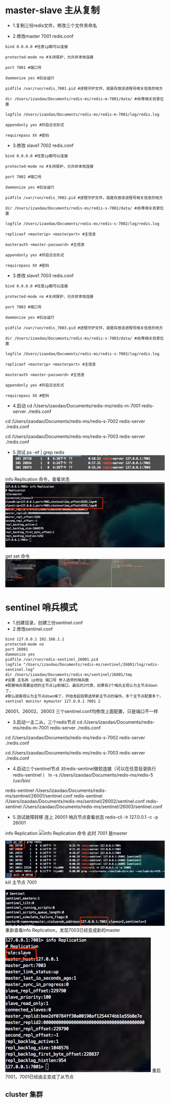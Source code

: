 # master-slave 主从复制

- 1.复制三份redis文件，修改三个文件夹命名 


- 2.修改master 7001  redis.conf
 ```shell script
bind 0.0.0.0 #任意ip都可以连接

protected-mode no #关闭保护，允许非本地连接

port 7001 #端口号

daemonize yes #后台运行

pidfile /var/run/redis_7001.pid #进程守护文件，就是存放该进程号相关信息的地方

dir /Users/izaodao/Documents/redis-ms/redis-m-7001/data/ #db等相关目录位置

logfile /Users/izaodao/Documents/redis-ms/redis-m-7001/log/redis.log

appendonly yes #开启日志形式

requirepass XX #密码
```

- 3.修改 slave1 7002 redis.conf
```shell script
bind 0.0.0.0 #任意ip都可以连接

protected-mode no #关闭保护，允许非本地连接

port 7002 #端口号

daemonize yes #后台运行

pidfile /var/run/redis_7002.pid #进程守护文件，就是存放该进程号相关信息的地方

dir /Users/izaodao/Documents/redis-ms/redis-s-7002/data/ #db等相关目录位置　　

logfile /Users/izaodao/Documents/redis-ms/redis-s-7002/log/redis.log

replicaof <masterip> <masterport> #主信息

masterauth <master-password> #主信息

appendonly yes #开启日志形式

requirepass XX #密码
```

- 3.修改 slave1 7003 redis.conf
```shell script
bind 0.0.0.0 #任意ip都可以连接

protected-mode no #关闭保护，允许非本地连接

port 7003 #端口号

daemonize yes #后台运行

pidfile /var/run/redis_7003.pid #进程守护文件，就是存放该进程号相关信息的地方

dir /Users/izaodao/Documents/redis-ms/redis-s-7003/data/ #db等相关目录位置　　

logfile /Users/izaodao/Documents/redis-ms/redis-s-7003/log/redis.log

replicaof <masterip> <masterport> #主信息

masterauth <master-password> #主信息

appendonly yes #开启日志形式

requirepass XX #密码
```

- 4.启动
cd /Users/izaodao/Documents/redis-ms/redis-m-7001
redis-server  ./redis.conf

cd /Users/izaodao/Documents/redis-ms/redis-s-7002
redis-server  ./redis.conf

cd /Users/izaodao/Documents/redis-ms/redis-s-7003
redis-server  ./redis.conf

- 5.测试
ps -ef | grep redis
![ps -ef | grep redis](/Week_12/img/grep.png)

info Replication 命令，查看状态
![info Replication 命令](/Week_12/img/ms.png)

get  set 命令
![get set 命令](/Week_12/img/ms_get_set.png)

# sentinel 哨兵模式
- 1.创建目录，创建三份sentinel.conf
- 2.修改sentinel.conf
```shell script
bind 127.0.0.1 192.168.1.1
protected-mode no
port 26001
daemonize yes
pidfile /var/run/redis-sentinel_26001.pid
logfile "/Users/izaodao/Documents/redis-ms/sentinel/26001/log/redis-sentinel.log"
dir /Users/izaodao/Documents/redis-ms/sentinel/26001/tmp
#设置 主名称 ip地址 端口号 参入选举的哨兵数
#配置哨兵需要监控的主节点ip和端口，最后的2代表，如果有2个哨兵主观认为主节点down了，
#那么就客观认为主节点down掉了，开始发起投票选举新主节点的操作。多个主节点配置多个。
sentinel monitor mymaster 127.0.0.1 7001 2
```
26001、26002、26003 三个sentinel.conf均修改上面配置，只是端口不一样

- 3.启动一主二从，三个redis节点
cd /Users/izaodao/Documents/redis-ms/redis-m-7001
redis-server  ./redis.conf

cd /Users/izaodao/Documents/redis-ms/redis-s-7002
redis-server  ./redis.conf

cd /Users/izaodao/Documents/redis-ms/redis-s-7003
redis-server  ./redis.conf

- 4.启动三个sentinel节点
对redis-sentinel做软连接（可以在任意目录执行redis-sentinel ）
ln -s /Users/izaodao/Documents/redis-ms/redis-5   /usr/bin/

redis-sentinel /Users/izaodao/Documents/redis-ms/sentinel/26001/sentinel.conf
redis-sentinel /Users/izaodao/Documents/redis-ms/sentinel/26002/sentinel.conf
redis-sentinel /Users/izaodao/Documents/redis-ms/sentinel/26003/sentinel.conf

- 5.测试故障转移
连上 26001 哨兵节点查看状态
redis-cli -h 127.0.0.1 -c -p 26001

info Replication
![info Replication 命令](/Week_12/img/sentinel_info_before.png)
此时 7001 是master

![kill 命令](/Week_12/img/sentinel_kill.png)
kill 主节点 7001

![info 命令](/Week_12/img/sentinel_new_master.png)
重新查看info Replication，发现7003已经变成新的master

![info 命令](/Week_12/img/sentinel_reset_slave.png)
重启7001，7001已经由主变成了从节点

## cluster 集群









